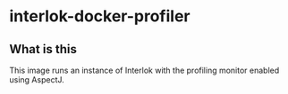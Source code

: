 # interlok-docker-profiler

## What is this

This image runs an instance of Interlok with the profiling monitor enabled using AspectJ.

